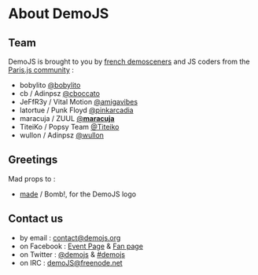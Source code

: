     
# About DemoJS

## Team
DemoJS is brought to you by <a href="http://www.demoscene.fr" target="_blank">french demosceners</a> and JS coders from the <a href="http://parisjs.org/" target="_blank">Paris.js community</a>&nbsp;:

 * bobylito [@bobylito]("http://twitter.com/bobylito)
 * cb / Adinpsz [@cboccato](http://twitter.com/cboccato)
 * JeFfR3y  / Vital Motion [@amigavibes](http://twitter.com/amigavibes)
 * latortue / Punk Floyd [@pinkarcadia](http://twitter.com/pinkarcadia)
 * maracuja / ZUUL [@__maracuja__](http://twitter.com/__maracuja__)
 * TiteiKo  / Popsy Team [@Titeiko](http://twitter.com/TiteiKo)
 * wullon   / Adinpsz [@wullon](http://twitter.com/gatuingt)
    
## Greetings
Mad props to&nbsp;:

 * [made](http://www.m4de.com/) / Bomb!, for the DemoJS logo
    
## Contact us

 * by email&nbsp;: [contact@demojs.org](mailto:contact@demojs.org)
 * on Facebook&nbsp;: [Event Page](https://www.facebook.com/events/365781143470172/) &amp; [Fan page](https://www.facebook.com/demojs)
 * on Twitter&nbsp;: [@demojs](http://twitter.com/demojsorg/) &amp; [#demojs](https://twitter.com/#!/search/%23demojs)
 * on IRC&nbsp;: [demoJS@freenode.net](irc://irc.freenode.net/demojs)


